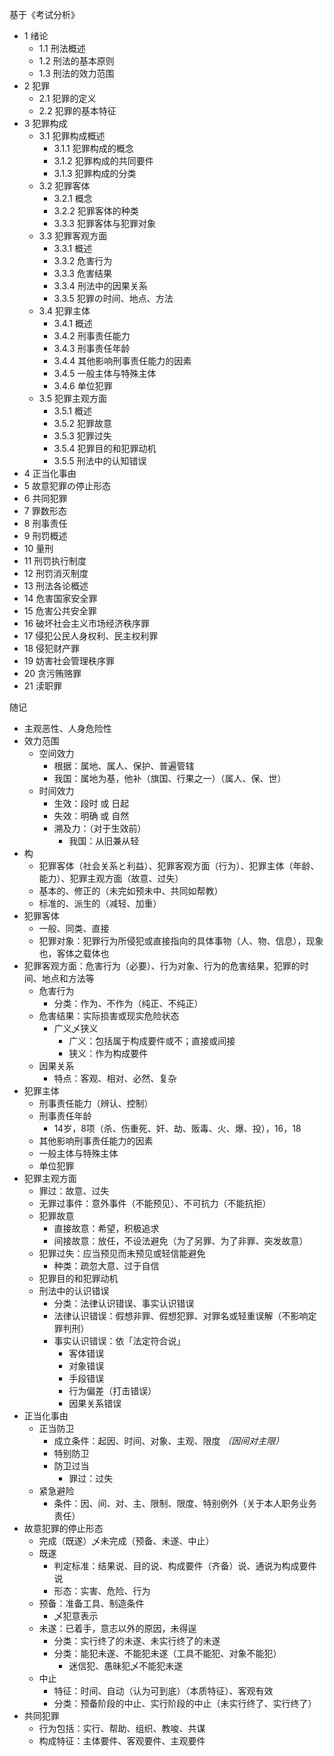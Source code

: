 基于《考试分析》

- 1 绪论
    - 1.1 刑法概述
    - 1.2 刑法的基本原则
    - 1.3 刑法的效力范围
- 2 犯罪
    - 2.1 犯罪的定义
    - 2.2 犯罪的基本特征
- 3 犯罪构成
    - 3.1 犯罪构成概述
        - 3.1.1 犯罪构成的概念
        - 3.1.2 犯罪构成的共同要件
        - 3.1.3 犯罪构成的分类
    - 3.2 犯罪客体
        - 3.2.1 概念
        - 3.2.2 犯罪客体的种类
        - 3.3.3 犯罪客体与犯罪对象
    - 3.3 犯罪客观方面
        - 3.3.1 概述
        - 3.3.2 危害行为
        - 3.3.3 危害结果
        - 3.3.4 刑法中的因果关系
        - 3.3.5 犯罪の时间、地点、方法
    - 3.4 犯罪主体
        - 3.4.1 概述
        - 3.4.2 刑事责任能力
        - 3.4.3 刑事责任年龄
        - 3.4.4 其他影响刑事责任能力的因素
        - 3.4.5 一般主体与特殊主体
        - 3.4.6 单位犯罪
    - 3.5 犯罪主观方面
        - 3.5.1 概述
        - 3.5.2 犯罪故意
        - 3.5.3 犯罪过失
        - 3.5.4 犯罪目的和犯罪动机
        - 3.5.5 刑法中的认知错误
- 4 正当化事由
- 5 故意犯罪の停止形态
- 6 共同犯罪
- 7 罪数形态
- 8 刑事责任
- 9 刑罚概述
- 10 量刑
- 11 刑罚执行制度
- 12 刑罚消灭制度
- 13 刑法各论概述
- 14 危害国家安全罪
- 15 危害公共安全罪
- 16 破坏社会主义市场经济秩序罪
- 17 侵犯公民人身权利、民主权利罪
- 18 侵犯财产罪
- 19 妨害社会管理秩序罪
- 20 贪污贿赂罪
- 21 渎职罪

随记

- 主观恶性、人身危险性
- 效力范围
    - 空间效力
        - 根据：属地、属人、保护、普遍管辖
        - 我国：属地为基，他补（旗国、行果之一）（属人、保、世）
    - 时间效力
        - 生效：段时 或 日起
        - 失效：明确 或 自然
        - 溯及力：（对于生效前）
            - 我国：从旧兼从轻
- 构
    - 犯罪客体（社会关系と利益）、犯罪客观方面（行为）、犯罪主体（年龄、能力）、犯罪主观方面（故意、过失）
    - 基本的、修正的（未完如预未中、共同如帮教）
    - 标准的、派生的（减轻、加重）
- 犯罪客体
    - 一般、同类、直接
    - 犯罪对象：犯罪行为所侵犯或直接指向的具体事物（人、物、信息），现象也，客体之载体也
- 犯罪客观方面：危害行为（必要）、行为对象、行为的危害结果，犯罪的时间、地点和方法等
    - 危害行为
        - 分类：作为、不作为（纯正、不纯正）
    - 危害结果：实际损害或现实危险状态
        - 广义乄狭义
            - 广义：包括属于构成要件或不；直接或间接
            - 狭义：作为构成要件
    - 因果关系
        - 特点：客观、相对、必然、复杂
- 犯罪主体
    - 刑事责任能力（辨认、控制）
    - 刑事责任年龄
        - 14岁，8项（杀、伤重死、奸、劫、贩毒、火、爆、投），16，18
    - 其他影响刑事责任能力的因素
    - 一般主体与特殊主体
    - 单位犯罪
- 犯罪主观方面
    - 罪过：故意、过失
    - 无罪过事件：意外事件（不能预见）、不可抗力（不能抗拒）
    - 犯罪故意
        - 直接故意：希望，积极追求
        - 间接故意：放任，不设法避免（为了另罪、为了非罪、突发故意）
    - 犯罪过失：应当预见而未预见或轻信能避免
        - 种类：疏忽大意、过于自信
    - 犯罪目的和犯罪动机
    - 刑法中的认识错误
        - 分类：法律认识错误、事实认识错误
        - 法律认识错误：假想非罪、假想犯罪、对罪名或轻重误解（不影响定罪判刑）
        - 事实认识错误：依「法定符合说」
            - 客体错误
            - 对象错误
            - 手段错误
            - 行为偏差（打击错误）
            - 因果关系错误
- 正当化事由
    - 正当防卫
        - 成立条件：起因、时间、对象、主观、限度 *（因间对主限）*
        - 特别防卫
        - 防卫过当
            - 罪过：过失
    - 紧急避险
        - 条件：因、间、对、主、限制、限度、特别例外（关于本人职务业务责任）
- 故意犯罪的停止形态
    - 完成（既遂）乄未完成（预备、未遂、中止）
    - 既遂
        - 判定标准：结果说、目的说、构成要件（齐备）说、通说为构成要件说
        - 形态：实害、危险、行为
    - 预备：准备工具、制造条件
        - 乄犯意表示
    - 未遂：已着手，意志以外的原因，未得逞
        - 分类：实行终了的未遂、未实行终了的未遂
        - 分类：能犯未遂、不能犯未遂（工具不能犯、对象不能犯）
            - 迷信犯、愚昧犯乄不能犯未遂
    - 中止
        - 特征：时间、自动（认为可到底）（本质特征）、客观有效
        - 分类：预备阶段的中止、实行阶段的中止（未实行终了、实行终了）
- 共同犯罪
    - 行为包括：实行、帮助、组织、教唆、共谋
    - 构成特征：主体要件、客观要件、主观要件